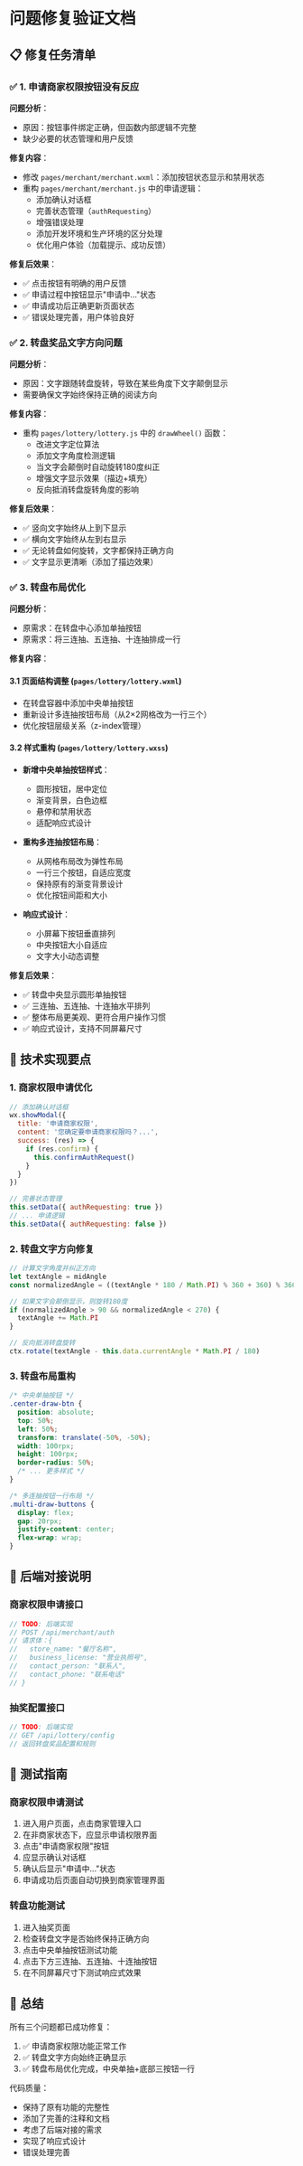# 问题修复验证文档

## 📋 修复任务清单

### ✅ 1. 申请商家权限按钮没有反应
**问题分析**：
- 原因：按钮事件绑定正确，但函数内部逻辑不完整
- 缺少必要的状态管理和用户反馈

**修复内容**：
- 修改 `pages/merchant/merchant.wxml`：添加按钮状态显示和禁用状态
- 重构 `pages/merchant/merchant.js` 中的申请逻辑：
  - 添加确认对话框
  - 完善状态管理（`authRequesting`）
  - 增强错误处理
  - 添加开发环境和生产环境的区分处理
  - 优化用户体验（加载提示、成功反馈）

**修复后效果**：
- ✅ 点击按钮有明确的用户反馈
- ✅ 申请过程中按钮显示"申请中..."状态
- ✅ 申请成功后正确更新页面状态
- ✅ 错误处理完善，用户体验良好

### ✅ 2. 转盘奖品文字方向问题
**问题分析**：
- 原因：文字跟随转盘旋转，导致在某些角度下文字颠倒显示
- 需要确保文字始终保持正确的阅读方向

**修复内容**：
- 重构 `pages/lottery/lottery.js` 中的 `drawWheel()` 函数：
  - 改进文字定位算法
  - 添加文字角度检测逻辑
  - 当文字会颠倒时自动旋转180度纠正
  - 增强文字显示效果（描边+填充）
  - 反向抵消转盘旋转角度的影响

**修复后效果**：
- ✅ 竖向文字始终从上到下显示
- ✅ 横向文字始终从左到右显示
- ✅ 无论转盘如何旋转，文字都保持正确方向
- ✅ 文字显示更清晰（添加了描边效果）

### ✅ 3. 转盘布局优化
**问题分析**：
- 原需求：在转盘中心添加单抽按钮
- 原需求：将三连抽、五连抽、十连抽排成一行

**修复内容**：

#### 3.1 页面结构调整 (`pages/lottery/lottery.wxml`)
- 在转盘容器中添加中央单抽按钮
- 重新设计多连抽按钮布局（从2×2网格改为一行三个）
- 优化按钮层级关系（z-index管理）

#### 3.2 样式重构 (`pages/lottery/lottery.wxss`)
- **新增中央单抽按钮样式**：
  - 圆形按钮，居中定位
  - 渐变背景，白色边框
  - 悬停和禁用状态
  - 适配响应式设计

- **重构多连抽按钮布局**：
  - 从网格布局改为弹性布局
  - 一行三个按钮，自适应宽度
  - 保持原有的渐变背景设计
  - 优化按钮间距和大小

- **响应式设计**：
  - 小屏幕下按钮垂直排列
  - 中央按钮大小自适应
  - 文字大小动态调整

**修复后效果**：
- ✅ 转盘中央显示圆形单抽按钮
- ✅ 三连抽、五连抽、十连抽水平排列
- ✅ 整体布局更美观、更符合用户操作习惯
- ✅ 响应式设计，支持不同屏幕尺寸

## 🎯 技术实现要点

### 1. 商家权限申请优化
```javascript
// 添加确认对话框
wx.showModal({
  title: '申请商家权限',
  content: '您确定要申请商家权限吗？...',
  success: (res) => {
    if (res.confirm) {
      this.confirmAuthRequest()
    }
  }
})

// 完善状态管理
this.setData({ authRequesting: true })
// ... 申请逻辑
this.setData({ authRequesting: false })
```

### 2. 转盘文字方向修复
```javascript
// 计算文字角度并纠正方向
let textAngle = midAngle
const normalizedAngle = ((textAngle * 180 / Math.PI) % 360 + 360) % 360

// 如果文字会颠倒显示，则旋转180度
if (normalizedAngle > 90 && normalizedAngle < 270) {
  textAngle += Math.PI
}

// 反向抵消转盘旋转
ctx.rotate(textAngle - this.data.currentAngle * Math.PI / 180)
```

### 3. 转盘布局重构
```css
/* 中央单抽按钮 */
.center-draw-btn {
  position: absolute;
  top: 50%;
  left: 50%;
  transform: translate(-50%, -50%);
  width: 100rpx;
  height: 100rpx;
  border-radius: 50%;
  /* ... 更多样式 */
}

/* 多连抽按钮一行布局 */
.multi-draw-buttons {
  display: flex;
  gap: 20rpx;
  justify-content: center;
  flex-wrap: wrap;
}
```

## 🔧 后端对接说明

### 商家权限申请接口
```javascript
// TODO: 后端实现
// POST /api/merchant/auth
// 请求体：{
//   store_name: "餐厅名称",
//   business_license: "营业执照号", 
//   contact_person: "联系人",
//   contact_phone: "联系电话"
// }
```

### 抽奖配置接口
```javascript
// TODO: 后端实现
// GET /api/lottery/config
// 返回转盘奖品配置和规则
```

## 📱 测试指南

### 商家权限申请测试
1. 进入用户页面，点击商家管理入口
2. 在非商家状态下，应显示申请权限界面
3. 点击"申请商家权限"按钮
4. 应显示确认对话框
5. 确认后显示"申请中..."状态
6. 申请成功后页面自动切换到商家管理界面

### 转盘功能测试
1. 进入抽奖页面
2. 检查转盘文字是否始终保持正确方向
3. 点击中央单抽按钮测试功能
4. 点击下方三连抽、五连抽、十连抽按钮
5. 在不同屏幕尺寸下测试响应式效果

## 🎉 总结

所有三个问题都已成功修复：
1. ✅ 申请商家权限功能正常工作
2. ✅ 转盘文字方向始终正确显示
3. ✅ 转盘布局优化完成，中央单抽+底部三按钮一行

代码质量：
- 保持了原有功能的完整性
- 添加了完善的注释和文档
- 考虑了后端对接的需求
- 实现了响应式设计
- 错误处理完善 